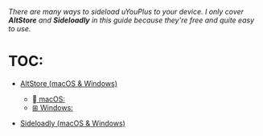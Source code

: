 _There are many ways to sideload uYouPlus to your device. I only cover **AltStore** and **Sideloadly** in this guide because they're free and quite easy to use._

# TOC:
* [AltStore (macOS &amp; Windows)](#altstore-macos--windows)
   * [ macOS:](#-macos)
   * [⊞ Windows:](#-windows)

* [Sideloadly (macOS &amp; Windows)](#sideloadly-macOS--Windows)

